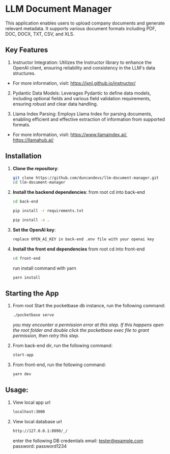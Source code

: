 # LLM Document Manager
This application enables users to upload company documents and generate relevant metadata. It supports various document formats including PDF, DOC, DOCX, TXT, CSV, and XLS.

## Key Features
1. Instructor Integration: Utilizes the Instructor library to enhance the OpenAI client, ensuring reliability and consistency in the LLM's data structures. 
- For more information, visit: https://jxnl.github.io/instructor/

2. Pydantic Data Models: Leverages Pydantic to define data models, including optional fields and various field validation requirements, ensuring robust and clear data handling.

3. Llama Index Parsing: Employs Llama Index for parsing documents, enabling efficient and effective extraction of information from supported formats.
- For more information, visit: https://www.llamaindex.ai/,  https://llamahub.ai/


## Installation

1. **Clone the repository**:

    ```bash
    git clone https://github.com/duncandevs/llm-document-manager.git
    cd llm-document-manager
    ```

2. **Install the backend dependencies**:
    from root cd into back-end
    ```bash
    cd back-end
    ```

    ```bash
    pip install -r requirements.txt
    ```

    ```bash
    pip install -e .
    ```

3. **Set the OpenAI key**:
    ```bash
    replace OPEN_AI_KEY in back-end .env file with your openai key
    ```

4. **Install the front end dependencies**
    from root cd into front-end

    ```bash
    cd front-end
    ```

    run install command with yarn
    ```bash
    yarn install
    ```

## Starting the App

1. From root Start the pocketbase db instance, run the following command:

    ```bash
    ./pocketbase serve
    ```
    *you may encounter a permission error at this step. If this happens open the root folder and double click the pocketbase exec file to grant permission, then retry this step.*

2. From back-end dir, run the following command:

    ```bash
    start-app
    ```

3. From front-end, run the following command:

    ```bash
    yarn dev
    ```

## Usage:
1. View local app url
    ```bash
    localhost:3000
    ```

2. View local database url
    ```bash
    http://127.0.0.1:8090/_/
    ```

    enter the following DB credentials
    email: tester@example.com
    password: password1234
